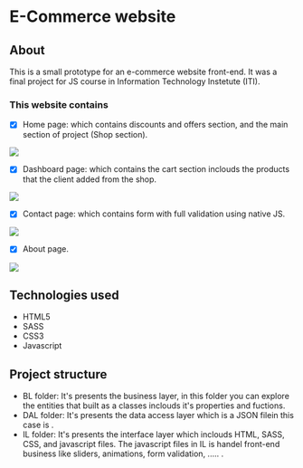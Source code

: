 # E-Commerce website

## About
This is a small prototype for an e-commerce website front-end. It was a final project for JS course in Information Technology Instetute (ITI).

### This website contains

- [x] Home page: which contains discounts and offers section, and the main section of project (Shop section).
<img src="./screens/Home.png">

- [x] Dashboard page: which contains the cart section inclouds the products that the client added from the shop.
<img src="./screens/Cart.png">

- [x] Contact page: which contains form with full validation using native JS.
<img src="./screens/Contact.png">

- [x] About page.
<img src="./screens/About.png">

## Technologies used 

- HTML5
- SASS
- CSS3
- Javascript

## Project structure

- BL folder: It's presents the business layer, in this folder you can explore the entities that built as a classes inclouds it's properties and fuctions.
- DAL folder: It's presents the data access layer which is a JSON filein this case is .
- IL folder: It's presents the interface layer which inclouds HTML, SASS, CSS, and javascript files. The javascript files in IL is handel front-end business like sliders, animations, form validation, ..... .
